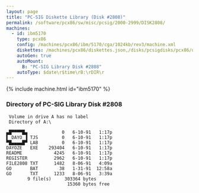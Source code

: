 ```yaml
---
layout: page
title: "PC-SIG Diskette Library (Disk #2808)"
permalink: /software/pcx86/sw/misc/pcsig/2000-2999/DISK2808/
machines:
  - id: ibm5170
    type: pcx86
    config: /machines/pcx86/ibm/5170/cga/1024kb/rev3/machine.xml
    diskettes: /machines/pcx86/diskettes.json,/disks/pcsigdisks/pcx86/diskettes.json
    autoGen: true
    autoMount:
      B: "PC-SIG Library Disk #2808"
    autoType: $date\r$time\rB:\rDIR\r
---
```


{% include machine.html id="ibm5170" %}

### Directory of PC-SIG Library Disk #2808

     Volume in drive A has no label
     Directory of A:\

    ▄█▀▀▀▀█▄             0   6-10-91   1:17p
    ▌ DAYO ▐ TJS         0   6-10-91   1:17p
    ▀█▄▄▄▄█▀ LAB         0   6-10-91   1:17p
    DAYOZE   EXE    293404   6-10-91   1:17p
    README            4245   6-10-91   1:17p
    REGISTER          2962   6-10-91   1:17p
    FILE2808 TXT      1482   8-06-91   4:09a
    GO       BAT        38   1-31-91  12:58a
    GO       TXT      1233   8-06-91   3:39a
            9 file(s)     303364 bytes
                           15360 bytes free
